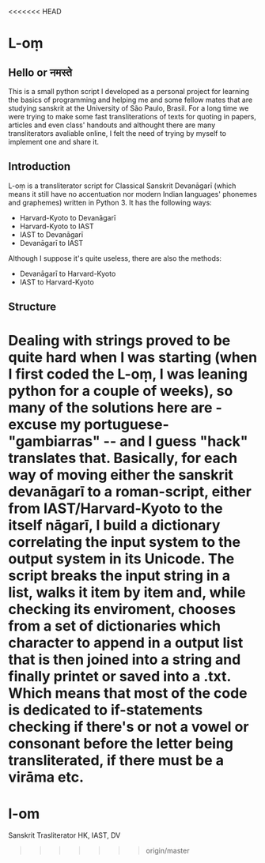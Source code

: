 <<<<<<< HEAD
# L-oṃ

## Hello or नमस्ते

This is a small python script I developed as a personal project for learning the basics of programming and helping me and some fellow mates that are studying sanskrit at the University of São Paulo, Brasil. For a long time we were trying to make some fast transliterations of texts for quoting in papers, articles and even class' handouts and althought there are many transliterators avaliable online, I felt the need of trying by myself to implement one and share it.

## Introduction

L-oṃ is a transliterator script for Classical Sanskrit Devanāgarī (which means it still have no accentuation nor modern Indian languages' phonemes and graphemes) written in Python 3. It has the following ways:
  - Harvard-Kyoto to Devanāgarī
  - Harvard-Kyoto to IAST
  - IAST to Devanāgarī
  - Devanāgarī to IAST

Although I suppose it's quite useless, there are also the methods:
  - Devanāgarī to Harvard-Kyoto
  - IAST to Harvard-Kyoto

## Structure

Dealing with strings proved to be quite hard when I was starting (when I first coded the L-oṃ, I was leaning python for a couple of weeks), so many of the solutions here are -excuse my portuguese- "gambiarras" -- and I guess "hack" translates that.
Basically, for each way of moving either the sanskrit devanāgarī to a roman-script, either from IAST/Harvard-Kyoto to the itself nāgarī, I build a dictionary correlating the input system to the output system in its Unicode. The script breaks the input string in a list, walks it item by item and, while checking its enviroment, chooses from a set of dictionaries which character to append in a output list that is then joined into a string and finally printet or saved into a .txt. Which means that most of the code is dedicated to if-statements checking if there's or not a vowel or consonant before the letter being transliterated, if there must be a virāma etc.
=======
# l-om
Sanskrit Trasliterator HK, IAST, DV
>>>>>>> origin/master
